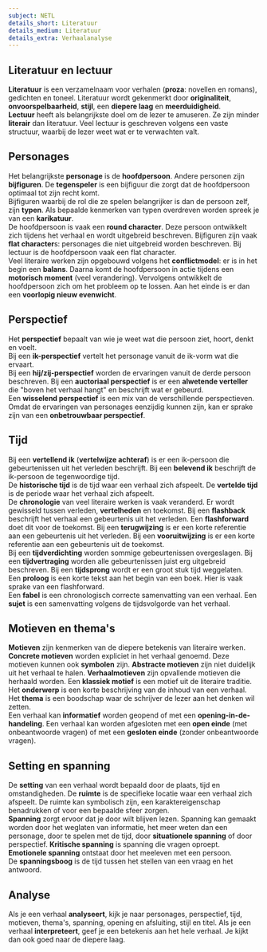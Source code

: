 ```yaml
---
subject: NETL
details_short: Literatuur
details_medium: Literatuur
details_extra: Verhaalanalyse
---
```

## Literatuur en lectuur

**Literatuur** is een verzamelnaam voor verhalen (**proza**: novellen en romans), gedichten en toneel. Literatuur wordt gekenmerkt door **originaliteit**, **onvoorspelbaarheid**, **stijl**, een **diepere laag** en **meerduidigheid**.  
**Lectuur** heeft als belangrijkste doel om de lezer te amuseren. Ze zijn minder **literair** dan literatuur. Veel lectuur is geschreven volgens een vaste structuur, waarbij de lezer weet wat er te verwachten valt.

## Personages

Het belangrijkste **personage** is de **hoofdpersoon**. Andere personen zijn **bijfiguren**. De **tegenspeler** is een bijfiguur die zorgt dat de hoofdpersoon optimaal tot zijn recht komt.  
Bijfiguren waarbij de rol die ze spelen belangrijker is dan de persoon zelf, zijn **typen**. Als bepaalde kenmerken van typen overdreven worden spreek je van een **karikatuur**.  
De hoofdpersoon is vaak een **round character**. Deze persoon ontwikkelt zich tijdens het verhaal en wordt uitgebreid beschreven. Bijfiguren zijn vaak **flat character**s: personages die niet uitgebreid worden beschreven. Bij lectuur is de hoofdpersoon vaak een flat character.  
Veel literaire werken zijn opgebouwd volgens het **conflictmodel**: er is in het begin een **balans**. Daarna komt de hoofdpersoon in actie tijdens een **motorisch moment** (veel verandering). Vervolgens ontwikkelt de hoofdpersoon zich om het probleem op te lossen. Aan het einde is er dan een **voorlopig nieuw evenwicht**.

## Perspectief

Het **perspectief** bepaalt van wie je weet wat die persoon ziet, hoort, denkt en voelt.  
Bij een **ik-perspectief** vertelt het personage vanuit de ik-vorm wat die ervaart.  
Bij een **hij/zij-perspectief** worden de ervaringen vanuit de derde persoon beschreven.
Bij een **auctoriaal perspectief** is er een **alwetende verteller** die "boven het verhaal hangt" en beschrijft wat er gebeurd.  
Een **wisselend perspectief** is een mix van de verschillende perspectieven.  
Omdat de ervaringen van personages eenzijdig kunnen zijn, kan er sprake zijn van een **onbetrouwbaar perspectief**.

## Tijd

Bij een **vertellend ik** (**vertelwijze achteraf**) is er een ik-persoon die gebeurtenissen uit het verleden beschrijft. Bij een **belevend ik** beschrijft de ik-persoon de tegenwoordige tijd.  
De **historische tijd** is de tijd waar een verhaal zich afspeelt. De **vertelde tijd** is de periode waar het verhaal zich afspeelt.  
De **chronologie** van veel literaire werken is vaak veranderd. Er wordt gewisseld tussen verleden, **vertelheden** en toekomst. Bij een **flashback** beschrijft het verhaal een gebeurtenis uit het verleden. Een **flashforward** doet dit voor de toekomst. Bij een **terugwijzing** is er een korte referentie aan een gebeurtenis uit het verleden. Bij een **vooruitwijzing** is er een korte referentie aan een gebeurtenis uit de toekomst.  
Bij een **tijdverdichting** worden sommige gebeurtenissen overgeslagen. Bij een **tijdvertraging** worden alle gebeurtenissen juist erg uitgebreid beschreven. Bij een **tijdsprong** wordt er een groot stuk tijd weggelaten.  
Een **proloog** is een korte tekst aan het begin van een boek. Hier is vaak sprake van een flashforward.  
Een **fabel** is een chronologisch correcte samenvatting van een verhaal. Een **sujet** is een samenvatting volgens de tijdsvolgorde van het verhaal.

## Motieven en thema's

**Motieven** zijn kenmerken van de diepere betekenis van literaire werken. **Concrete motieven** worden expliciet in het verhaal genoemd. Deze motieven kunnen ook **symbolen** zijn. **Abstracte motieven** zijn niet duidelijk uit het verhaal te halen. **Verhaalmotieven** zijn opvallende motieven die herhaald worden. Een **klassiek motief** is een motief uit de literaire traditie.  
Het **onderwerp**  is een korte beschrijving van de inhoud van een verhaal. Het **thema** is een boodschap waar de schrijver de lezer aan het denken wil zetten.  
Een verhaal kan **informatief** worden geopend of met een **opening-in-de-handeling**. Een verhaal kan worden afgesloten met een **open einde** (met onbeantwoorde vragen) of met een **gesloten einde** (zonder onbeantwoorde vragen).

## Setting en spanning

De **setting** van een verhaal wordt bepaald door de plaats, tijd en omstandigheden. De **ruimte** is de specifieke locatie waar een verhaal zich afspeelt. De ruimte kan symbolisch zijn, een karaktereigenschap benadrukken of voor een bepaalde sfeer zorgen.  
**Spanning** zorgt ervoor dat je door wilt blijven lezen. Spanning kan gemaakt worden door het weglaten van informatie, het meer weten dan een personage, door te spelen met de tijd, door **situationele spanning** of door perspectief. **Kritische spanning** is spanning die vragen oproept. **Emotionele spanning** ontstaat door het meeleven met een persoon.  
De **spanningsboog** is de tijd tussen het stellen van een vraag en het antwoord.

## Analyse

Als je een verhaal **analyseert**, kijk je naar personages, perspectief, tijd, motieven, thema's, spanning, opening en afsluiting, stijl en titel. Als je een verhaal **interpreteert**, geef je een betekenis aan het hele verhaal. Je kijkt dan ook goed naar de diepere laag.

